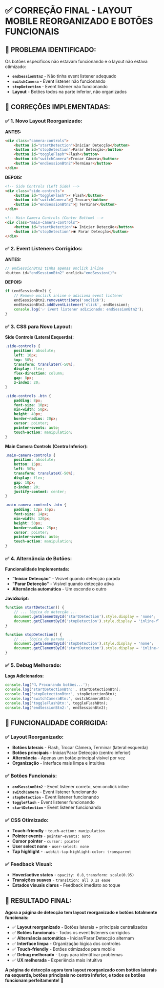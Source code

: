 # ✅ CORREÇÃO FINAL - LAYOUT MOBILE REORGANIZADO E BOTÕES FUNCIONAIS

## 🎯 **PROBLEMA IDENTIFICADO:**

Os botões específicos não estavam funcionando e o layout não estava otimizado:
- **`endSessionBtn2`** - Não tinha event listener adequado
- **`switchCamera`** - Event listener não funcionando
- **`stopDetection`** - Event listener não funcionando
- **Layout** - Botões todos na parte inferior, não organizados

## 🔧 **CORREÇÕES IMPLEMENTADAS:**

### ✅ **1. Novo Layout Reorganizado:**

**ANTES:**
```html
<div class="camera-controls">
    <button id="startDetection">Iniciar Detecção</button>
    <button id="stopDetection">Parar Detecção</button>
    <button id="toggleFlash">Flash</button>
    <button id="switchCamera">Trocar Câmera</button>
    <button id="endSessionBtn2">Terminar</button>
</div>
```

**DEPOIS:**
```html
<!-- Side Controls (Left Side) -->
<div class="side-controls">
    <button id="toggleFlash">⚡ Flash</button>
    <button id="switchCamera">🔄 Trocar</button>
    <button id="endSessionBtn2">🚪 Terminar</button>
</div>

<!-- Main Camera Controls (Center Bottom) -->
<div class="main-camera-controls">
    <button id="startDetection">▶️ Iniciar Detecção</button>
    <button id="stopDetection">⏹️ Parar Detecção</button>
</div>
```

### ✅ **2. Event Listeners Corrigidos:**

**ANTES:**
```javascript
// endSessionBtn2 tinha apenas onclick inline
<button id="endSessionBtn2" onclick="endSession()">
```

**DEPOIS:**
```javascript
if (endSessionBtn2) {
    // Remove onclick inline e adiciona event listener
    endSessionBtn2.removeAttribute('onclick');
    endSessionBtn2.addEventListener('click', endSession);
    console.log('✅ Event listener adicionado: endSessionBtn2');
}
```

### ✅ **3. CSS para Novo Layout:**

**Side Controls (Lateral Esquerda):**
```css
.side-controls {
    position: absolute;
    left: 10px;
    top: 50%;
    transform: translateY(-50%);
    display: flex;
    flex-direction: column;
    gap: 8px;
    z-index: 20;
}

.side-controls .btn {
    padding: 8px;
    font-size: 10px;
    min-width: 50px;
    height: 40px;
    border-radius: 20px;
    cursor: pointer;
    pointer-events: auto;
    touch-action: manipulation;
}
```

**Main Camera Controls (Centro Inferior):**
```css
.main-camera-controls {
    position: absolute;
    bottom: 15px;
    left: 50%;
    transform: translateX(-50%);
    display: flex;
    gap: 10px;
    z-index: 20;
    justify-content: center;
}

.main-camera-controls .btn {
    padding: 12px 16px;
    font-size: 14px;
    min-width: 120px;
    height: 50px;
    border-radius: 25px;
    cursor: pointer;
    pointer-events: auto;
    touch-action: manipulation;
}
```

### ✅ **4. Alternância de Botões:**

**Funcionalidade Implementada:**
- **"Iniciar Detecção"** - Visível quando detecção parada
- **"Parar Detecção"** - Visível quando detecção ativa
- **Alternância automática** - Um esconde o outro

**JavaScript:**
```javascript
function startDetection() {
    // ... lógica de detecção ...
    document.getElementById('startDetection').style.display = 'none';
    document.getElementById('stopDetection').style.display = 'inline-flex';
}

function stopDetection() {
    // ... lógica de parada ...
    document.getElementById('stopDetection').style.display = 'none';
    document.getElementById('startDetection').style.display = 'inline-flex';
}
```

### ✅ **5. Debug Melhorado:**

**Logs Adicionados:**
```javascript
console.log('🔍 Procurando botões...');
console.log('startDetectionBtn:', startDetectionBtn);
console.log('stopDetectionBtn:', stopDetectionBtn);
console.log('switchCameraBtn:', switchCameraBtn);
console.log('toggleFlashBtn:', toggleFlashBtn);
console.log('endSessionBtn2:', endSessionBtn2);
```

## 🎯 **FUNCIONALIDADE CORRIGIDA:**

### ✅ **Layout Reorganizado:**
- **Botões laterais** - Flash, Trocar Câmera, Terminar (lateral esquerda)
- **Botões principais** - Iniciar/Parar Detecção (centro inferior)
- **Alternância** - Apenas um botão principal visível por vez
- **Organização** - Interface mais limpa e intuitiva

### ✅ **Botões Funcionais:**
- **`endSessionBtn2`** - Event listener correto, sem onclick inline
- **`switchCamera`** - Event listener funcionando
- **`stopDetection`** - Event listener funcionando
- **`toggleFlash`** - Event listener funcionando
- **`startDetection`** - Event listener funcionando

### ✅ **CSS Otimizado:**
- **Touch-friendly** - `touch-action: manipulation`
- **Pointer events** - `pointer-events: auto`
- **Cursor pointer** - `cursor: pointer`
- **User select none** - `user-select: none`
- **Tap highlight** - `-webkit-tap-highlight-color: transparent`

### ✅ **Feedback Visual:**
- **Hover/active states** - `opacity: 0.8`, `transform: scale(0.95)`
- **Transições suaves** - `transition: all 0.1s ease`
- **Estados visuais claros** - Feedback imediato ao toque

## 🎉 **RESULTADO FINAL:**

**Agora a página de detecção tem layout reorganizado e botões totalmente funcionais:**

- ✅ **Layout reorganizado** - Botões laterais + principais centralizados
- ✅ **Botões funcionais** - Todos os event listeners corrigidos
- ✅ **Alternância automática** - Iniciar/Parar Detecção alternam
- ✅ **Interface limpa** - Organização lógica dos controles
- ✅ **Touch-friendly** - Botões otimizados para mobile
- ✅ **Debug melhorado** - Logs para identificar problemas
- ✅ **UX melhorada** - Experiência mais intuitiva

**A página de detecção agora tem layout reorganizado com botões laterais na esquerda, botões principais no centro inferior, e todos os botões funcionam perfeitamente!** 🎉
